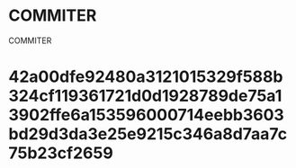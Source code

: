 # COMMITER
COMMITER






# 42a00dfe92480a3121015329f588b324cf119361721d0d1928789de75a13902ffe6a153596000714eebb3603bd29d3da3e25e9215c346a8d7aa7c75b23cf2659
